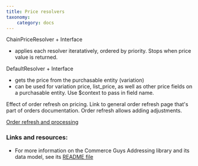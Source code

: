 ```yaml
---
title: Price resolvers
taxonomy:
    category: docs
---
```


ChainPriceResolver + Interface
* applies each resolver iteratatively, ordered by priority. Stops when price value is returned.

DefaultResolver + Interface
* gets the price from the purchasable entity (variation)
* can be used for variation price, list_price, as well as other price fields on a purchasable entity. Use $context to pass in field name.

Effect of order refresh on pricing. Link to general order refresh page that's part of orders documentation. Order refresh allows adding adjustments.

[Order refresh and processing](../../07.orders/01.order-refresh-and-process)

### Links and resources:
* For more information on the Commerce Guys Addressing library and its data model, see its [README file](https://github.com/commerceguys/addressing/blob/master/README.md)

[Google's Address Data Service]: https://chromium-i18n.appspot.com/ssl-address

